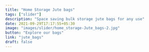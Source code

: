 ```yaml
---
title: "Home Storage Jute bags"
tags: ["slider"]
description: "Space saving bulk storage jute bags for any use"
date: 2021-09-29T17:17:55+05:30
image: "images/slider/home_storage-Jute_bags-2.jpg"
button: "Explore our bags"
link: "jute_bags"
draft: false
---
```

